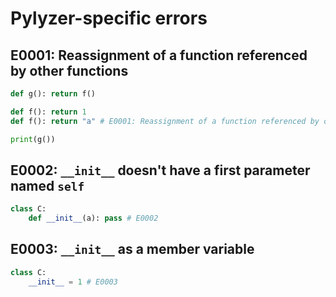 # Pylyzer-specific errors

## E0001: Reassignment of a function referenced by other functions

```python
def g(): return f()

def f(): return 1
def f(): return "a" # E0001: Reassignment of a function referenced by other functions

print(g())
```

## E0002: `__init__` doesn't have a first parameter named `self`

```python
class C:
    def __init__(a): pass # E0002
```

## E0003: `__init__` as a member variable

```python
class C:
    __init__ = 1 # E0003
```
